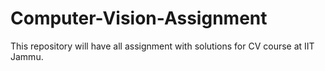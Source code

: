 # Computer-Vision-Assignment
This repository will have all assignment with solutions for CV course at IIT Jammu. 
